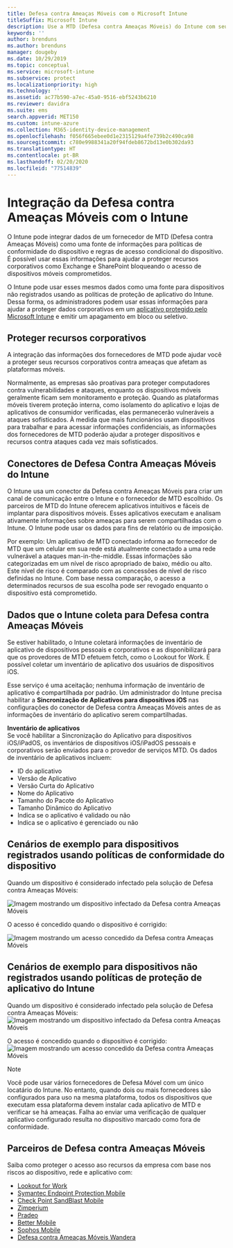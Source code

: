 ```yaml
---
title: Defesa contra Ameaças Móveis com o Microsoft Intune
titleSuffix: Microsoft Intune
description: Use a MTD (Defesa contra Ameaças Móveis) do Intune com seu parceiro de Defesa contra Ameaças Móveis para proteger o acesso aos recursos da empresa com base no risco do dispositivo.
keywords: ''
author: brenduns
ms.author: brenduns
manager: dougeby
ms.date: 10/29/2019
ms.topic: conceptual
ms.service: microsoft-intune
ms.subservice: protect
ms.localizationpriority: high
ms.technology: ''
ms.assetid: ac77b590-a7ec-45a0-9516-ebf5243b6210
ms.reviewer: davidra
ms.suite: ems
search.appverid: MET150
ms.custom: intune-azure
ms.collection: M365-identity-device-management
ms.openlocfilehash: f056f665ebee0d1e2315129a4fe739b2c490ca98
ms.sourcegitcommit: c780e9988341a20f94fdeb8672bd13e0b302da93
ms.translationtype: HT
ms.contentlocale: pt-BR
ms.lasthandoff: 02/20/2020
ms.locfileid: "77514839"
---
```

# <a name="mobile-threat-defense-integration-with-intune"></a>Integração da Defesa contra Ameaças Móveis com o Intune

O Intune pode integrar dados de um fornecedor de MTD (Defesa contra Ameaças Móveis) como uma fonte de informações para políticas de conformidade do dispositivo e regras de acesso condicional do dispositivo. É possível usar essas informações para ajudar a proteger recursos corporativos como Exchange e SharePoint bloqueando o acesso de dispositivos móveis comprometidos.

O Intune pode usar esses mesmos dados como uma fonte para dispositivos não registrados usando as políticas de proteção de aplicativo do Intune. Dessa forma, os administradores podem usar essas informações para ajudar a proteger dados corporativos em um [aplicativo protegido pelo Microsoft Intune](~/apps/apps-supported-intune-apps.md) e emitir um apagamento em bloco ou seletivo.

## <a name="protect-corporate-resources"></a>Proteger recursos corporativos

A integração das informações dos fornecedores de MTD pode ajudar você a proteger seus recursos corporativos contra ameaças que afetam as plataformas móveis.  

Normalmente, as empresas são proativas para proteger computadores contra vulnerabilidades e ataques, enquanto os dispositivos móveis geralmente ficam sem monitoramento e proteção. Quando as plataformas móveis tiverem proteção interna, como isolamento do aplicativo e lojas de aplicativos de consumidor verificadas, elas permanecerão vulneráveis a ataques sofisticados. À medida que mais funcionários usam dispositivos para trabalhar e para acessar informações confidenciais, as informações dos fornecedores de MTD poderão ajudar a proteger dispositivos e recursos contra ataques cada vez mais sofisticados.

## <a name="intune-mobile-threat-defense-connectors"></a>Conectores de Defesa Contra Ameaças Móveis do Intune

O Intune usa um conector da Defesa contra Ameaças Móveis para criar um canal de comunicação entre o Intune e o fornecedor de MTD escolhido. Os parceiros de MTD do Intune oferecem aplicativos intuitivos e fáceis de implantar para dispositivos móveis. Esses aplicativos executam e analisam ativamente informações sobre ameaças para serem compartilhadas com o Intune. O Intune pode usar os dados para fins de relatório ou de imposição.

Por exemplo: Um aplicativo de MTD conectado informa ao fornecedor de MTD que um celular em sua rede está atualmente conectado a uma rede vulnerável a ataques man-in-the-middle. Essas informações são categorizadas em um nível de risco apropriado de baixo, médio ou alto. Este nível de risco é comparado com as concessões de nível de risco definidas no Intune. Com base nessa comparação, o acesso a determinados recursos de sua escolha pode ser revogado enquanto o dispositivo está comprometido.

## <a name="data-that-intune-collects-for-mobile-threat-defense"></a>Dados que o Intune coleta para Defesa contra Ameaças Móveis

Se estiver habilitado, o Intune coletará informações de inventário de aplicativo de dispositivos pessoais e corporativos e as disponibilizará para que os provedores de MTD efetuem fetch, como o Lookout for Work. É possível coletar um inventário de aplicativo dos usuários de dispositivos iOS.

Esse serviço é uma aceitação; nenhuma informação de inventário de aplicativo é compartilhada por padrão. Um administrador do Intune precisa habilitar a **Sincronização de Aplicativos para dispositivos iOS** nas configurações do conector de Defesa contra Ameaças Móveis antes de as informações de inventário do aplicativo serem compartilhadas.

**Inventário de aplicativos**  
Se você habilitar a Sincronização do Aplicativo para dispositivos iOS/iPadOS, os inventários de dispositivos iOS/iPadOS pessoais e corporativos serão enviados para o provedor de serviços MTD. Os dados de inventário de aplicativos incluem:

- ID do aplicativo
- Versão de Aplicativo
- Versão Curta do Aplicativo
- Nome do Aplicativo
- Tamanho do Pacote do Aplicativo
- Tamanho Dinâmico do Aplicativo
- Indica se o aplicativo é validado ou não
- Indica se o aplicativo é gerenciado ou não

## <a name="sample-scenarios-for-enrolled-devices-using-device-compliance-policies"></a>Cenários de exemplo para dispositivos registrados usando políticas de conformidade do dispositivo

Quando um dispositivo é considerado infectado pela solução de Defesa contra Ameaças Móveis:

![Imagem mostrando um dispositivo infectado da Defesa contra Ameaças Móveis](./media/mobile-threat-defense/MTD-image-1.png)

O acesso é concedido quando o dispositivo é corrigido:

![Imagem mostrando um acesso concedido da Defesa contra Ameaças Móveis](./media/mobile-threat-defense/MTD-image-2.png)

## <a name="sample-scenarios-for-unenrolled-devices-using-intune-app-protection-policies"></a>Cenários de exemplo para dispositivos não registrados usando políticas de proteção de aplicativo do Intune

Quando um dispositivo é considerado infectado pela solução de Defesa contra Ameaças Móveis:<br>
![Imagem mostrando um dispositivo infectado da Defesa contra Ameaças Móveis](./media/mobile-threat-defense/MTD-image-3.png)

O acesso é concedido quando o dispositivo é corrigido:<br>
![Imagem mostrando um acesso concedido da Defesa contra Ameaças Móveis](./media/mobile-threat-defense/MTD-image-4.png)

> [!NOTE]
> Você pode usar vários fornecedores de Defesa Móvel com um único locatário do Intune. No entanto, quando dois ou mais fornecedores são configurados para uso na mesma plataforma, todos os dispositivos que executam essa plataforma devem instalar cada aplicativo de MTD e verificar se há ameaças. Falha ao enviar uma verificação de qualquer aplicativo configurado resulta no dispositivo marcado como fora de conformidade. 

## <a name="mobile-threat-defense-partners"></a>Parceiros de Defesa contra Ameaças Móveis

Saiba como proteger o acesso aso recursos da empresa com base nos riscos ao dispositivo, rede e aplicativo com:

- [Lookout for Work](lookout-mobile-threat-defense-connector.md)
- [Symantec Endpoint Protection Mobile](skycure-mobile-threat-defense-connector.md)
- [Check Point SandBlast Mobile](checkpoint-sandblast-mobile-mobile-threat-defense-connector.md)
- [Zimperium](zimperium-mobile-threat-defense-connector.md)
- [Pradeo](pradeo-mobile-threat-defense-connector.md)
- [Better Mobile](better-mobile-threat-defense-connector.md)
- [Sophos Mobile](sophos-mtd-connector.md)
- [Defesa contra Ameaças Móveis Wandera](wandera-mtd-connector.md)
